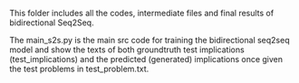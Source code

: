 This folder includes all the codes, intermediate files and final results of bidirectional Seq2Seq.

The main_s2s.py is the main src code for training the bidirectional seq2seq model and show the texts of both groundtruth test implications (test_implications) and the predicted (generated) implications once given the test problems in test_problem.txt. 

